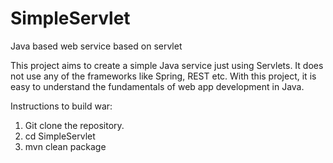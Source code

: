 # SimpleServlet
Java based web service based on servlet

This project aims to create a simple Java service just using Servlets. It does not use any of the frameworks like Spring, REST etc. With this project, it is easy to understand the fundamentals of web app development in Java.

Instructions to build war:

1. Git clone the repository.
2. cd SimpleServlet
3. mvn clean package

